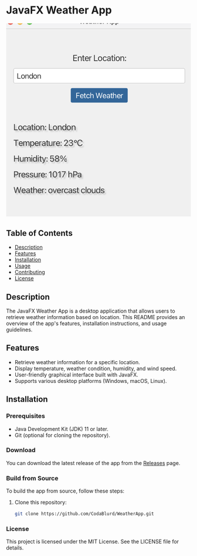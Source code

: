 # JavaFX Weather App

![Weather App](images/Screenshot.png)

## Table of Contents

- [Description](#description)
- [Features](#features)
- [Installation](#installation)
- [Usage](#usage)
- [Contributing](#contributing)
- [License](#license)

## Description

The JavaFX Weather App is a desktop application that allows users to retrieve weather information based on location.
This README provides an overview of the app's features, installation instructions, and usage guidelines.

## Features

- Retrieve weather information for a specific location.
- Display temperature, weather condition, humidity, and wind speed.
- User-friendly graphical interface built with JavaFX.
- Supports various desktop platforms (Windows, macOS, Linux).

## Installation

### Prerequisites

- Java Development Kit (JDK) 11 or later.
- Git (optional for cloning the repository).

### Download

You can download the latest release of the app from the [Releases](https://github.com/CodaBlurd/WeatherApp.git) page.

### Build from Source

To build the app from source, follow these steps:

1. Clone this repository:

   ```bash
   git clone https://github.com/CodaBlurd/WeatherApp.git

### License

This project is licensed under the MIT License. See the LICENSE file for details.
